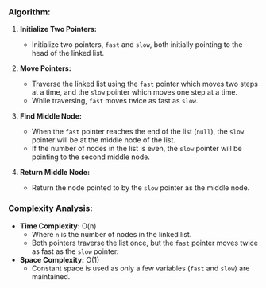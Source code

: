 ### Algorithm:
1. **Initialize Two Pointers:**
   - Initialize two pointers, `fast` and `slow`, both initially pointing to the head of the linked list.

2. **Move Pointers:**
   - Traverse the linked list using the `fast` pointer which moves two steps at a time, and the `slow` pointer which moves one step at a time.
   - While traversing, `fast` moves twice as fast as `slow`.

3. **Find Middle Node:**
   - When the `fast` pointer reaches the end of the list (`null`), the `slow` pointer will be at the middle node of the list.
   - If the number of nodes in the list is even, the `slow` pointer will be pointing to the second middle node.

4. **Return Middle Node:**
   - Return the node pointed to by the `slow` pointer as the middle node.

### Complexity Analysis:
- **Time Complexity:** O(n)
  - Where `n` is the number of nodes in the linked list.
  - Both pointers traverse the list once, but the `fast` pointer moves twice as fast as the `slow` pointer.
- **Space Complexity:** O(1)
  - Constant space is used as only a few variables (`fast` and `slow`) are maintained.
